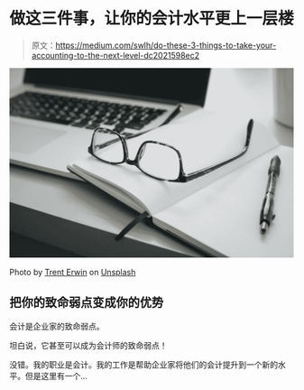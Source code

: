 # 做这三件事，让你的会计水平更上一层楼

> 原文：<https://medium.com/swlh/do-these-3-things-to-take-your-accounting-to-the-next-level-dc2021598ec2>

![](img/bdb52c77bb12542318d55041f42a8a1c.png)

Photo by [Trent Erwin](https://unsplash.com/photos/UgA3Xvi3SkA?utm_source=unsplash&utm_medium=referral&utm_content=creditCopyText) on [Unsplash](https://unsplash.com/search/photos/accounting?utm_source=unsplash&utm_medium=referral&utm_content=creditCopyText)

## 把你的致命弱点变成你的优势

会计是企业家的致命弱点。

坦白说，它甚至可以成为会计师的致命弱点！

没错。我的职业是会计。我的工作是帮助企业家将他们的会计提升到一个新的水平。但是这里有一个…